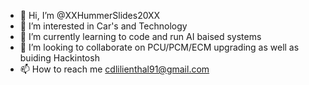 - 👋 Hi, I’m @XXHummerSlides20XX
- 👀 I’m interested in Car's and Technology
- 🌱 I’m currently learning to code and run AI baised systems
- 💞️ I’m looking to collaborate on PCU/PCM/ECM upgrading as well as buiding Hackintosh
- 📫 How to reach me cdlilienthal91@gmail.com

<!---
XXHummerSlides20XX/XXHummerSlides20XX is a ✨ special ✨ repository because its `README.md` (this file) appears on your GitHub profile.
You can click the Preview link to take a look at your changes.
--->
